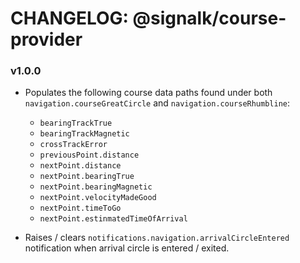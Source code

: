 # CHANGELOG: @signalk/course-provider

### v1.0.0

- Populates the following course data paths found under both `navigation.courseGreatCircle` and `navigation.courseRhumbline`:

    - `bearingTrackTrue`
    - `bearingTrackMagnetic`
    - `crossTrackError`
    - `previousPoint.distance`
    - `nextPoint.distance`
    - `nextPoint.bearingTrue`
    - `nextPoint.bearingMagnetic`
    - `nextPoint.velocityMadeGood`
    - `nextPoint.timeToGo`
    - `nextPoint.estinmatedTimeOfArrival`

- Raises / clears `notifications.navigation.arrivalCircleEntered` notification when arrival circle is entered / exited.


